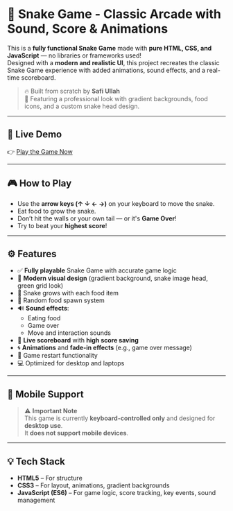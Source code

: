 # 🐍 Snake Game - Classic Arcade with Sound, Score & Animations

This is a **fully functional Snake Game** made with **pure HTML, CSS, and JavaScript** — no libraries or frameworks used!  
Designed with a **modern and realistic UI**, this project recreates the classic Snake Game experience with added animations, sound effects, and a real-time scoreboard.

> 🔥 Built from scratch by **Safi Ullah**  
> 🎨 Featuring a professional look with gradient backgrounds, food icons, and a custom snake head design.

---

## 🔗 Live Demo

👉 [Play the Game Now](https://saffiullah1314.github.io/Snake-Game/)  


---

## 🎮 How to Play

- Use the **arrow keys (↑ ↓ ← →)** on your keyboard to move the snake.
- Eat food to grow the snake.
- Don’t hit the walls or your own tail — or it's **Game Over**!
- Try to beat your **highest score**!

---

## ⚙️ Features

- ✅ **Fully playable** Snake Game with accurate game logic
- 🎨 **Modern visual design** (gradient background, snake image head, green grid look)
- 🐍 Snake grows with each food item
- 🧠 Random food spawn system
- 🔊 **Sound effects**:
  - Eating food  
  - Game over  
  - Move and interaction sounds
- 🧾 **Live scoreboard** with **high score saving**
- 🌀 **Animations** and **fade-in effects** (e.g., game over message)
- 🔁 Game restart functionality
- 💻 Optimized for desktop and laptops

---

## 🚫 Mobile Support

> ⚠️ **Important Note**  
This game is currently **keyboard-controlled only** and designed for **desktop use**.  
It **does not support mobile devices**.

---

## 💡 Tech Stack

- **HTML5** – For structure  
- **CSS3** – For layout, animations, gradient backgrounds  
- **JavaScript (ES6)** – For game logic, score tracking, key events, sound management


